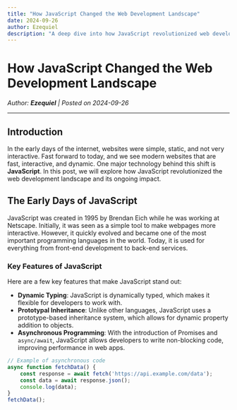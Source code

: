 ```yaml
---
title: "How JavaScript Changed the Web Development Landscape"
date: 2024-09-26
author: Ezequiel
description: "A deep dive into how JavaScript revolutionized web development and became a vital part of modern-day websites."
---
```


# How JavaScript Changed the Web Development Landscape

_Author: **Ezequiel** | Posted on 2024-09-26_

---

## Introduction

In the early days of the internet, websites were simple, static, and not very interactive. Fast forward to today, and we see modern websites that are fast, interactive, and dynamic. One major technology behind this shift is **JavaScript**. In this post, we will explore how JavaScript revolutionized the web development landscape and its ongoing impact.

## The Early Days of JavaScript

JavaScript was created in 1995 by Brendan Eich while he was working at Netscape. Initially, it was seen as a simple tool to make webpages more interactive. However, it quickly evolved and became one of the most important programming languages in the world. Today, it is used for everything from front-end development to back-end services.

### Key Features of JavaScript

Here are a few key features that make JavaScript stand out:

- **Dynamic Typing**: JavaScript is dynamically typed, which makes it flexible for developers to work with.
- **Prototypal Inheritance**: Unlike other languages, JavaScript uses a prototype-based inheritance system, which allows for dynamic property addition to objects.
- **Asynchronous Programming**: With the introduction of Promises and `async/await`, JavaScript allows developers to write non-blocking code, improving performance in web apps.

```javascript
// Example of asynchronous code
async function fetchData() {
    const response = await fetch('https://api.example.com/data');
    const data = await response.json();
    console.log(data);
}
fetchData();
